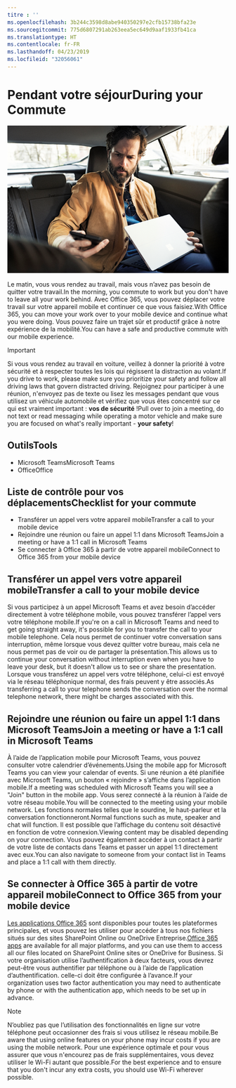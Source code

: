 ```yaml
---
titre : ''
ms.openlocfilehash: 3b244c3598d8abe940350297e2cfb15738bfa23e
ms.sourcegitcommit: 775d6807291ab263eea5ec649d9aaf1933fb41ca
ms.translationtype: HT
ms.contentlocale: fr-FR
ms.lasthandoff: 04/23/2019
ms.locfileid: "32056061"
---
```

# <a name="during-your-commute"></a><span data-ttu-id="80160-102">Pendant votre séjour</span><span class="sxs-lookup"><span data-stu-id="80160-102">During your Commute</span></span>

![Commutation visuelle](media/ditl_commute.png)

<span data-ttu-id="80160-104">Le matin, vous vous rendez au travail, mais vous n’avez pas besoin de quitter votre travail.</span><span class="sxs-lookup"><span data-stu-id="80160-104">In the morning, you commute to work but you don't have to leave all your work behind.</span></span> <span data-ttu-id="80160-105">Avec Office 365, vous pouvez déplacer votre travail sur votre appareil mobile et continuer ce que vous faisiez.</span><span class="sxs-lookup"><span data-stu-id="80160-105">With Office 365, you can move your work over to your mobile device and continue what you were doing.</span></span>  <span data-ttu-id="80160-106">Vous pouvez faire un trajet sûr et productif grâce à notre expérience de la mobilité.</span><span class="sxs-lookup"><span data-stu-id="80160-106">You can have a safe and productive commute with our mobile experience.</span></span>  

> [!IMPORTANT]
> <span data-ttu-id="80160-107">Si vous vous rendez au travail en voiture, veillez à donner la priorité à votre sécurité et à respecter toutes les lois qui régissent la distraction au volant.</span><span class="sxs-lookup"><span data-stu-id="80160-107">If you drive to work, please make sure you prioritize your safety and follow all driving laws that govern distracted driving.</span></span> <span data-ttu-id="80160-108">Rejoignez pour participer à une réunion, n'envoyez pas de texte ou lisez les messages pendant que vous utilisez un véhicule automobile et vérifiez que vous êtes concentré sur ce qui est vraiment important : **vos de sécurité** !</span><span class="sxs-lookup"><span data-stu-id="80160-108">Pull over to join a meeting, do not text or read messaging while operating a motor vehicle and make sure you are focused on what's really important - **your safety**!</span></span>


## <a name="tools"></a><span data-ttu-id="80160-109">Outils</span><span class="sxs-lookup"><span data-stu-id="80160-109">Tools</span></span>
- <span data-ttu-id="80160-110">Microsoft Teams</span><span class="sxs-lookup"><span data-stu-id="80160-110">Microsoft Teams</span></span>
- <span data-ttu-id="80160-111">Office</span><span class="sxs-lookup"><span data-stu-id="80160-111">Office</span></span> 

## <a name="checklist-for-your-commute"></a><span data-ttu-id="80160-112">Liste de contrôle pour vos déplacements</span><span class="sxs-lookup"><span data-stu-id="80160-112">Checklist for your commute</span></span>
- <span data-ttu-id="80160-113">Transférer un appel vers votre appareil mobile</span><span class="sxs-lookup"><span data-stu-id="80160-113">Transfer a call to your mobile device</span></span>
- <span data-ttu-id="80160-114">Rejoindre une réunion ou faire un appel 1:1 dans Microsoft Teams</span><span class="sxs-lookup"><span data-stu-id="80160-114">Join a meeting or have a 1:1 call in Microsoft Teams</span></span>
- <span data-ttu-id="80160-115">Se connecter à Office 365 à partir de votre appareil mobile</span><span class="sxs-lookup"><span data-stu-id="80160-115">Connect to Office 365 from your mobile device</span></span>
 
## <a name="transfer-a-call-to-your-mobile-device"></a><span data-ttu-id="80160-116">Transférer un appel vers votre appareil mobile</span><span class="sxs-lookup"><span data-stu-id="80160-116">Transfer a call to your mobile device</span></span>
<span data-ttu-id="80160-117">Si vous participez à un appel Microsoft Teams et avez besoin d’accéder directement à votre téléphone mobile, vous pouvez transférer l’appel vers votre téléphone mobile.</span><span class="sxs-lookup"><span data-stu-id="80160-117">If you're on a call in Microsoft Teams and need to get going straight away, it's possible for you to transfer the call to your mobile telephone.</span></span> <span data-ttu-id="80160-118">Cela nous permet de continuer votre conversation sans interruption, même lorsque vous devez quitter votre bureau, mais cela ne nous permet pas de voir ou de partager la présentation.</span><span class="sxs-lookup"><span data-stu-id="80160-118">This allows us to continue your conversation without interruption even when you have to leave your desk, but it doesn't allow us to see or share the presentation.</span></span> <span data-ttu-id="80160-119">Lorsque vous transférez un appel vers votre téléphone, celui-ci est envoyé via le réseau téléphonique normal, des frais peuvent y être associés.</span><span class="sxs-lookup"><span data-stu-id="80160-119">As transferring a call to your telephone sends the conversation over the normal telephone network, there might be charges associated with this.</span></span>

## <a name="join-a-meeting-or-have-a-11-call-in-microsoft-teams"></a><span data-ttu-id="80160-120">Rejoindre une réunion ou faire un appel 1:1 dans Microsoft Teams</span><span class="sxs-lookup"><span data-stu-id="80160-120">Join a meeting or have a 1:1 call in Microsoft Teams</span></span>
<span data-ttu-id="80160-121">À l’aide de l’application mobile pour Microsoft Teams, vous pouvez consulter votre calendrier d’événements.</span><span class="sxs-lookup"><span data-stu-id="80160-121">Using the mobile app for Microsoft Teams you can view your calendar of events.</span></span>  <span data-ttu-id="80160-122">Si une réunion a été planifiée avec Microsoft Teams, un bouton « rejoindre » s’affiche dans l’application mobile.</span><span class="sxs-lookup"><span data-stu-id="80160-122">If a meeting was scheduled with Microsoft Teams you will see a "Join" button in the mobile app.</span></span> <span data-ttu-id="80160-123">Vous serez connecté à la réunion à l’aide de votre réseau mobile.</span><span class="sxs-lookup"><span data-stu-id="80160-123">You will be connected to the meeting using your mobile network.</span></span>  <span data-ttu-id="80160-124">Les fonctions normales telles que le sourdine, le haut-parleur et la conversation fonctionneront.</span><span class="sxs-lookup"><span data-stu-id="80160-124">Normal functions such as mute, speaker and chat will function.</span></span>  <span data-ttu-id="80160-125">Il est possible que l’affichage du contenu soit désactivé en fonction de votre connexion.</span><span class="sxs-lookup"><span data-stu-id="80160-125">Viewing content may be disabled depending on your connection.</span></span> <span data-ttu-id="80160-126">Vous pouvez également accéder à un contact à partir de votre liste de contacts dans Teams et passer un appel 1:1 directement avec eux.</span><span class="sxs-lookup"><span data-stu-id="80160-126">You can also navigate to someone from your contact list in Teams and place a 1:1 call with them directly.</span></span> 

## <a name="connect-to-office-365-from-your-mobile-device"></a><span data-ttu-id="80160-127">Se connecter à Office 365 à partir de votre appareil mobile</span><span class="sxs-lookup"><span data-stu-id="80160-127">Connect to Office 365 from your mobile device</span></span>
<span data-ttu-id="80160-128">[Les applications Office 365](https://support.office.com/en-us/article/set-up-office-apps-and-email-on-a-mobile-device-7dabb6cb-0046-40b6-81fe-767e0b1f014f?ui=en-US&rs=en-US&ad=US) sont disponibles pour toutes les plateformes principales, et vous pouvez les utiliser pour accéder à tous nos fichiers situés sur des sites SharePoint Online ou OneDrive Entreprise.</span><span class="sxs-lookup"><span data-stu-id="80160-128">[Office 365 apps](https://support.office.com/en-us/article/set-up-office-apps-and-email-on-a-mobile-device-7dabb6cb-0046-40b6-81fe-767e0b1f014f?ui=en-US&rs=en-US&ad=US) are available for all major platforms, and you can use them to access all our files located on SharePoint Online sites or OneDrive for Business.</span></span> <span data-ttu-id="80160-129">Si votre organisation utilise l’authentification à deux facteurs, vous devrez peut-être vous authentifier par téléphone ou à l’aide de l’application d’authentification. celle-ci doit être configurée à l’avance.</span><span class="sxs-lookup"><span data-stu-id="80160-129">If your organization uses two factor authentication you may need to authenticate by phone or with the authentication app, which needs to be set up in advance.</span></span>  

> [!NOTE]
> <span data-ttu-id="80160-130">N’oubliez pas que l’utilisation des fonctionnalités en ligne sur votre téléphone peut occasionner des frais si vous utilisez le réseau mobile.</span><span class="sxs-lookup"><span data-stu-id="80160-130">Be aware that using online features on your phone may incur costs if you are using the mobile network.</span></span> <span data-ttu-id="80160-131">Pour une expérience optimale et pour vous assurer que vous n'encourez pas de frais supplémentaires, vous devez utiliser le Wi-Fi autant que possible.</span><span class="sxs-lookup"><span data-stu-id="80160-131">For the best experience and to ensure that you don't incur any extra costs, you should use Wi-Fi wherever possible.</span></span>